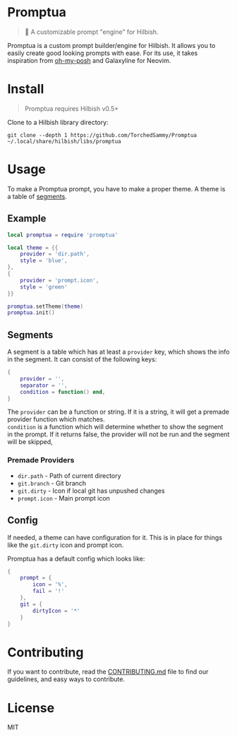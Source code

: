 # Promptua
> 📡 A customizable prompt "engine" for Hilbish.

Promptua is a custom prompt builder/engine for Hilbish. It allows you to easily
create good looking prompts with ease. For its use, it takes inspiration from
[oh-my-posh](https://ohmyposh.dev/) and Galaxyline for Neovim.

# Install
> Promptua requires Hilbish v0.5+

Clone to a Hilbish library directory:  
```
git clone --depth 1 https://github.com/TorchedSammy/Promptua ~/.local/share/hilbish/libs/promptua
```

# Usage
To make a Promptua prompt, you have to make a proper theme.
A theme is a table of [segments](#segments).

## Example
```lua
local promptua = require 'promptua'

local theme = {{
	provider = 'dir.path',
	style = 'blue',
},
{
	provider = 'prompt.icon',
	style = 'green'
}}

promptua.setTheme(theme)
promptua.init()
```  

## Segments
A segment is a table which has at least a `provider` key, which shows the info in the segment.
It can consist of the following keys:  
```lua
{
	provider = '',
	separator = '',
	condition = function() end,
}
```  
The `provider` can be a function or string. If it is a string, it will get a premade
provider function which matches.  
`condition` is a function which will determine whether to show the segment in the prompt.
If it returns false, the provider will not be run and the segment will be skipped,

### Premade Providers
- `dir.path` - Path of current directory
- `git.branch` - Git branch
- `git.dirty` - Icon if local git has unpushed changes
- `prompt.icon` - Main prompt icon

## Config
If needed, a theme can have configuration for it. This is in place for things
like the `git.dirty` icon and prompt icon.

Promptua has a default config which looks like:  
```lua
{
	prompt = {
		icon = '%',
		fail = '!'
	},
	git = {
		dirtyIcon = '*'
	}	
}
```

# Contributing
If you want to contribute, read the [CONTRIBUTING.md](CONTRIBUTING.md) file to find
our guidelines, and easy ways to contribute.

# License
MIT

